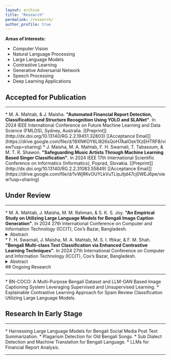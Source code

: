 ```yaml
---
layout: archive
title: "Research"
permalink: /research/
author_profile: true
---
```

<b>Areas of Interests:</b>
* Computer Vision
* Natural Language Processing
* Large Language Models
* Contrastive Learning
* Generative Adversarial Network
* Speech Processing
* Deep Learning Applications
  
## Accepted for Publication
<hr>
* <a style="text-decoration: none">M. A. Mahtab</a>, & J. Maisha. <b>"Automated Financial Report Detection, Classification and Structure Recognition Using YOLO and SLANet"</b>. In 2024 IEEE International Conference on Future Machine Learning and Data Science (FMLDS), Sydney, Australia. [[Preprint]](http://dx.doi.org/10.13140/RG.2.2.19451.32803) [[Acceptance Email]](https://drive.google.com/file/d/18XNKOY6Ll826sQoH7AaIOsk1XzEHTRF8/view?usp=sharing) 
* J. Maisha, <a style="text-decoration: none">M. A. Mahtab</a>, F. H. Swarnali, T. Tabassum, & M. T. R. Shawon. <b>"Safeguarding Music Artists Through Machine Learning Based Singer Classification"</b>. In 2024 IEEE 17th International Scientific Conference on Informatics (Informatics), Poprad, Slovakia. [[Preprint]](http://dx.doi.org/10.13140/RG.2.2.31083.55849) [[Acceptance Email]](https://drive.google.com/file/d/1vWjRKvOUYLkVuTLlpJtjd47cj0WEJ6pe/view?usp=sharing) 
  
## Under Review
<hr>
* <a style="text-decoration: none">M. A. Mahtab</a>, J. Maisha, M. M. Rahman, & S. K. S. Joy. <b>"An Empirical Study on Utilizing Large Language Models for Bengali Image Caption Generation"</b>. In 2024 27th International Conference on Computer and Information Technology (ICCIT), Cox’s Bazar, Bangladesh.<br/><details><summary>Abstract</summary><span style="text-align:justify; display:block;"><font size="3">An exemplary caption not only describes what is happening in a particular image but also denotes intricate traditional objects in the image by their local representative terms through which the native speakers can recognize the object in question. A caption that fails to accomplish the latter is not effective in conveying proper utility. To ensure caption locality, we aim to explore the potential of Large Language Models (LLM) in Bengali image captioning, which have lately shown promising results in English language caption generation. As a first for the Bengali language, we utilized CLIP (Contrastive Language-Image Pre-training) encodings as a prefix to the captions by employing a mapping network, followed by fine-tuning BanglaGPT, a Bengali pre-trained large language model to generate the image captions. Furthermore, we explored vision transformer-based encoders (ViT, Swin) with BanglaGPT as the decoder. The best BanglaGPT-based model outperformed the current benchmark results, with BLEU-1, BLEU-2, BLEU-3, BLEU-4, METEOR, and CIDEr scores of 70.2, 63.9, 58.8, 54.3, 39.2, and 95.9 on the BanglaLekha dataset and 82.4, 76.8, 71.9, 67.4, 36.6, and 76.9 on the BNature dataset.</font></span><br></details>
* F. H. Swarnali, J. Maisha, <a style="text-decoration: none">M. A. Mahtab</a>, M. S. I. Iftikar, & F. M. Shah. <b>"Bengali Multi-class Text Classification via Enhanced Contrastive Learning Techniques"</b>. In 2024 27th International Conference on Computer and Information Technology (ICCIT), Cox’s Bazar, Bangladesh.
<details>
<summary>Abstract</summary>
<span style="text-align:justify; display:block;">
<font size="3">
Bengali, one of South Asia's most frequently spoken languages, poses substantial difficulties in tasks such as sentiment analysis and other forms of text classification due to its intricate grammatical structure. This is not just vital for protecting mental health through precise sentiment analysis, but it also has broader ramifications in sectors where accurately discriminating between fine-grained meanings is critical. Improving classification methods to address these subtle distinctions is a timely necessity for advancing natural language processing in Bengali. Our study aims to advance the field of Bengali text classification by implementing Token-level Adversarial Contrastive Training (TACT) and Label-aware Contrastive (LCL) loss, leveraging contrastive learning methods. The two new losses distinguished fine-grained text better, compared to our previous findings on Contrastive Adversarial Training (CAT) and Supervised Contrastive Loss (SCL). For binary class classification, TACT reached an F1-score of 98% outperforming CAT and LCL and setting a new benchmark on the Rokomari Book Review (RBR) dataset. For multi-class classification, TACT achieved an F1-score of 91%, matching the current benchmark on the Bengali Hate Speech (BHS-M) dataset. Furthermore, our custom Bengali multi-class text classification dataset, Daraz Product Review (DPR) further contributes to the field.
</font>
</span><br>
</details>
## Ongoing Research
<hr>
* BN-COCO: A Multi-Purpose Bengali Dataset and LLM-GAN Based Image Captioning System Leveraging Supervised and Unsupervised Learning.
* Explainable Contrastive Learning Approach for Spam Review Classification Utilizing Large Language Models.

## Research In Early Stage
<hr>
* Harnessing Large Language Models for Bengali Social Media Post Text Summarization.
* Plagarism Detection for Old Bengali Songs.
* Sub Dialect Detection and Machine Translation for Bengali Language.
* LLMs for Financial Report Analysis.

__________________________________________________